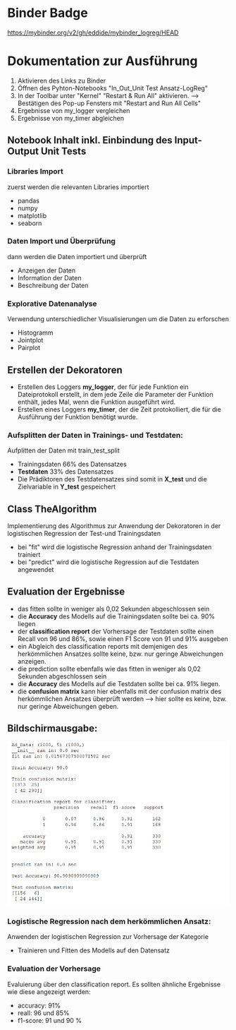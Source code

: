 # Binder Badge
https://mybinder.org/v2/gh/eddide/mybinder_logreg/HEAD

# Dokumentation zur Ausführung
1. Aktivieren des Links zu Binder
2. Öffnen des Pyhton-Notebooks "In_Out_Unit Test Ansatz-LogReg"
3. In der Toolbar unter "Kernel" "Restart & Run All" aktivieren. --> Bestätigen des Pop-up Fensters mit "Restart and Run All Cells"
4. Ergebnisse von my_logger vergleichen
5. Ergebnisse von my_timer abgleichen

## Notebook Inhalt inkl. Einbindung des Input-Output Unit Tests
### Libraries Import
zuerst werden die relevanten Libraries importiert
- pandas
- numpy
- matplotlib
- seaborn
### Daten Import und Überprüfung
dann werden die Daten importiert und überprüft
- Anzeigen der Daten
- Information der Daten
- Beschreibung der Daten
### Explorative Datenanalyse
Verwendung unterschiedlicher Visualisierungen um die Daten zu erforschen
- Histogramm
- Jointplot
- Pairplot
## Erstellen der Dekoratoren
- Erstellen des Loggers **my_logger**, der für jede Funktion ein Dateiprotokoll erstellt, in dem jede Zeile die Parameter der Funktion enthält, jedes Mal, wenn die Funktion ausgeführt wird.
- Erstellen eines Loggers **my_timer**, der die Zeit protokolliert, die für die Ausführung der Funktion benötigt wurde.

### Aufsplitten der Daten in Trainings- und Testdaten:
Aufplitten der Daten mit train_test_split
- Trainingsdaten 66% des Datensatzes
- **Testdaten** 33% des Datensatzes
- Die Prädiktoren des Testdatensatzes sind somit in **X_test** und die Zielvariable in **Y_test** gespeichert

## Class TheAlgorithm
Implementierung des Algorithmus zur Anwendung der Dekoratoren in der logistischen Regression der Test-und Trainingsdaten
- bei "fit" wird die logistische Regression anhand der Trainingsdaten trainiert
- bei "predict" wird die logistische Regression auf die Testdaten angewendet

## Evaluation der Ergebnisse
- das fitten sollte in weniger als 0,02 Sekunden abgeschlossen sein
- die **Accuracy** des Modells auf die Trainingsdaten sollte bei ca. 90% liegen
- der **classification report** der Vorhersage der Testdaten sollte einen Recall von 96 und 86%, sowie einen F1 Score von 91 und 91% ausgeben
- ein Abgleich des classification reports mit demjenigen des herkömmlichen Ansatzes sollte keine, bzw. nur geringe Abweichungen anzeigen.
- die prediction sollte ebenfalls wie das fitten in weniger als 0,02 Sekunden abgeschlossen sein
- die **Accuracy** des Modells auf die Testdaten sollte bei ca. 91% liegen.
- die **confusion matrix** kann hier ebenfalls mit der confusion matrix des herkömmlichen Ansatzes überprüft werden --> hier sollte es keine, bzw. nur geringe Abweichungen geben.

## Bildschirmausgabe:

![Bildschirmausgabe](https://raw.githubusercontent.com/eddide/unit-testing-and-logging/main/grafik.png)


### Logistische Regression nach dem herkömmlichen Ansatz:
Anwenden der logistischen Regression zur Vorhersage der Kategorie
- Trainieren und Fitten des Modells auf den Datensatz
### Evaluation der Vorhersage
Evaluierung über den classification report.
Es sollten ähnliche Ergebnisse wie diese angezeigt werden:
- accuracy: 91%
- reall: 96 und 85%
- f1-score: 91 und 90 %
